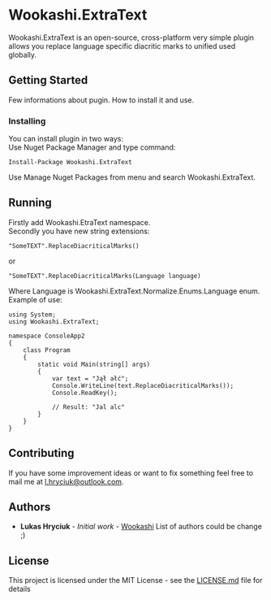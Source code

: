 # Wookashi.ExtraText
Wookashi.ExtraText is an open-source, cross-platform very simple plugin allows you replace language specific diacritic marks to unified used globally.

## Getting Started
Few informations about pugin. How to install it and use.

### Installing
You can install plugin in two ways:<br/>
Use Nuget Package Manager and type command:
```
Install-Package Wookashi.ExtraText
```
Use Manage Nuget Packages from menu and search Wookashi.ExtraText.

## Running
Firstly add Wookashi.EtraText namespace.<br/>
Secondly you have new string extensions:
```
"SomeTEXT".ReplaceDiacriticalMarks()
```
or
```
"SomeTEXT".ReplaceDiacriticalMarks(Language language)
```
Where Language is Wookashi.ExtraText.Normalize.Enums.Language enum.<br/>
Example of use:
```
using System;
using Wookashi.ExtraText;

namespace ConsoleApp2
{
    class Program
    {
        static void Main(string[] args)
        {
            var text = "Jął ałć";
            Console.WriteLine(text.ReplaceDiacriticalMarks());
            Console.ReadKey();

            // Result: "Jal alc"
        }
    }
}
```

## Contributing
If you have some improvement ideas or want to fix something feel free to mail me at l.hryciuk@outlook.com.

## Authors
* **Lukas Hryciuk** - *Initial work* - [Wookashi](https://github.com/LukaszHr)
List of authors could be change ;)

## License
This project is licensed under the MIT License - see the [LICENSE.md](LICENSE.md) file for details

